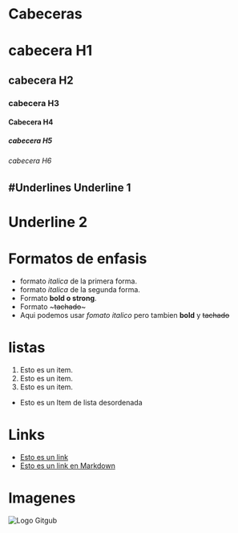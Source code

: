 # Cabeceras
# cabecera H1
## cabecera H2
### cabecera H3
#### Cabecera H4
##### cabecera H5
###### cabecera H6

#Underlines
Underline 1
-----------

Underline 2
===========
# Formatos de enfasis
- formato *italica* de la primera forma.
- formato _italica_ de la segunda forma.
- Formato **bold o strong**.
- Formato ~~~tachado~~~
- Aqui podemos usar *fomato italico* pero tambien
**bold** y ~~tachado~~

# listas
1. Esto es un item.
2. Esto es un item.
3. Esto es un item.
- Esto es un Item de lista desordenada

# Links
- <a href="https://www.google.com">Esto es un link </a>
- [Esto es un link en Markdown](https://www.google.com)


# Imagenes
![Logo Gitgub](https://global-uploads.webflow.com/5f5a53e153805db840dae2db/6073fbf151fa4565d48572dc_GitHub_aprender-programaci%25C3%25B3n.jpeg)


